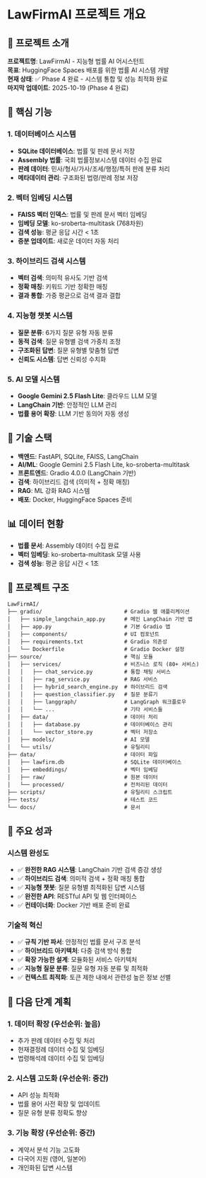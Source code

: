 # LawFirmAI 프로젝트 개요

## 🎯 프로젝트 소개

**프로젝트명**: LawFirmAI - 지능형 법률 AI 어시스턴트  
**목표**: HuggingFace Spaces 배포를 위한 법률 AI 시스템 개발  
**현재 상태**: ✅ Phase 4 완료 - 시스템 통합 및 성능 최적화 완료  
**마지막 업데이트**: 2025-10-19 (Phase 4 완료)

## 🚀 핵심 기능

### 1. 데이터베이스 시스템
- **SQLite 데이터베이스**: 법률 및 판례 문서 저장
- **Assembly 법률**: 국회 법률정보시스템 데이터 수집 완료
- **판례 데이터**: 민사/형사/가사/조세/행정/특허 판례 분류 처리
- **메타데이터 관리**: 구조화된 법령/판례 정보 저장

### 2. 벡터 임베딩 시스템
- **FAISS 벡터 인덱스**: 법률 및 판례 문서 벡터 임베딩
- **임베딩 모델**: ko-sroberta-multitask (768차원)
- **검색 성능**: 평균 응답 시간 < 1초
- **증분 업데이트**: 새로운 데이터 자동 처리

### 3. 하이브리드 검색 시스템
- **벡터 검색**: 의미적 유사도 기반 검색
- **정확 매칭**: 키워드 기반 정확한 매칭
- **결과 통합**: 가중 평균으로 검색 결과 결합

### 4. 지능형 챗봇 시스템
- **질문 분류**: 6가지 질문 유형 자동 분류
- **동적 검색**: 질문 유형별 검색 가중치 조정
- **구조화된 답변**: 질문 유형별 맞춤형 답변
- **신뢰도 시스템**: 답변 신뢰성 수치화

### 5. AI 모델 시스템
- **Google Gemini 2.5 Flash Lite**: 클라우드 LLM 모델
- **LangChain 기반**: 안정적인 LLM 관리
- **법률 용어 확장**: LLM 기반 동의어 자동 생성

## 🔧 기술 스택

- **백엔드**: FastAPI, SQLite, FAISS, LangChain
- **AI/ML**: Google Gemini 2.5 Flash Lite, ko-sroberta-multitask
- **프론트엔드**: Gradio 4.0.0 (LangChain 기반)
- **검색**: 하이브리드 검색 (의미적 + 정확 매칭)
- **RAG**: ML 강화 RAG 시스템
- **배포**: Docker, HuggingFace Spaces 준비

## 📊 데이터 현황

- **법률 문서**: Assembly 데이터 수집 완료
- **벡터 임베딩**: ko-sroberta-multitask 모델 사용
- **검색 성능**: 평균 응답 시간 < 1초

## 📁 프로젝트 구조

```
LawFirmAI/
├── gradio/                          # Gradio 웹 애플리케이션
│   ├── simple_langchain_app.py      # 메인 LangChain 기반 앱
│   ├── app.py                       # 기본 Gradio 앱
│   ├── components/                  # UI 컴포넌트
│   ├── requirements.txt             # Gradio 의존성
│   └── Dockerfile                   # Gradio Docker 설정
├── source/                          # 핵심 모듈
│   ├── services/                    # 비즈니스 로직 (80+ 서비스)
│   │   ├── chat_service.py          # 통합 채팅 서비스
│   │   ├── rag_service.py           # RAG 서비스
│   │   ├── hybrid_search_engine.py  # 하이브리드 검색
│   │   ├── question_classifier.py   # 질문 분류기
│   │   ├── langgraph/               # LangGraph 워크플로우
│   │   └── ...                      # 기타 서비스들
│   ├── data/                        # 데이터 처리
│   │   ├── database.py              # 데이터베이스 관리
│   │   └── vector_store.py          # 벡터 저장소
│   ├── models/                      # AI 모델
│   └── utils/                       # 유틸리티
├── data/                            # 데이터 파일
│   ├── lawfirm.db                   # SQLite 데이터베이스
│   ├── embeddings/                  # 벡터 임베딩
│   ├── raw/                         # 원본 데이터
│   └── processed/                   # 전처리된 데이터
├── scripts/                         # 유틸리티 스크립트
├── tests/                           # 테스트 코드
└── docs/                            # 문서
```

## 🎉 주요 성과

### 시스템 완성도
- ✅ **완전한 RAG 시스템**: LangChain 기반 검색 증강 생성
- ✅ **하이브리드 검색**: 의미적 검색 + 정확 매칭 통합
- ✅ **지능형 챗봇**: 질문 유형별 최적화된 답변 시스템
- ✅ **완전한 API**: RESTful API 및 웹 인터페이스
- ✅ **컨테이너화**: Docker 기반 배포 준비 완료

### 기술적 혁신
- ✅ **규칙 기반 파서**: 안정적인 법률 문서 구조 분석
- ✅ **하이브리드 아키텍처**: 다중 검색 방식 통합
- ✅ **확장 가능한 설계**: 모듈화된 서비스 아키텍처
- ✅ **지능형 질문 분류**: 질문 유형 자동 분류 및 최적화
- ✅ **컨텍스트 최적화**: 토큰 제한 내에서 관련성 높은 정보 선별

## 🚀 다음 단계 계획

### 1. 데이터 확장 (우선순위: 높음)
- 추가 판례 데이터 수집 및 처리
- 헌재결정례 데이터 수집 및 임베딩
- 법령해석례 데이터 수집 및 임베딩

### 2. 시스템 고도화 (우선순위: 중간)
- API 성능 최적화
- 법률 용어 사전 확장 및 업데이트
- 질문 유형 분류 정확도 향상

### 3. 기능 확장 (우선순위: 중간)
- 계약서 분석 기능 고도화
- 다국어 지원 (영어, 일본어)
- 개인화된 답변 시스템